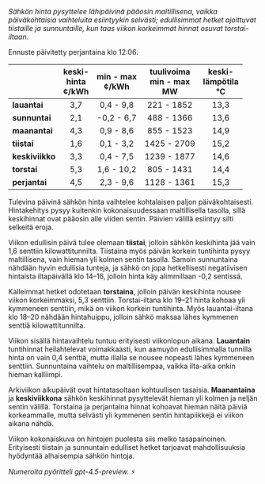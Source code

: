 *Sähkön hinta pysyttelee lähipäivinä pääosin maltillisena, vaikka päiväkohtaisia vaihteluita esiintyykin selvästi; edullisimmat hetket ajoittuvat tiistaille ja sunnuntaille, kun taas viikon korkeimmat hinnat osuvat torstai-iltaan.*

Ennuste päivitetty perjantaina klo 12:06.

|              | keski-<br>hinta<br>¢/kWh | min - max<br>¢/kWh | tuulivoima<br>min - max<br>MW | keski-<br>lämpötila<br>°C |
|:-------------|:----------------:|:----------------:|:-------------:|:-------------:|
| **lauantai** |        3,7       |      0,4 - 9,8     |      221 - 1852     |     13,3      |
| **sunnuntai**|        2,1       |     -0,2 - 6,7     |      488 - 1366     |     13,6      |
| **maanantai**|        4,3       |      0,9 - 8,6     |      855 - 1523     |     14,9      |
| **tiistai**  |        1,6       |      0,1 - 3,2     |     1425 - 2709     |     15,2      |
| **keskiviikko**|      3,3       |      0,4 - 7,5     |     1239 - 1877     |     14,6      |
| **torstai**  |        5,3       |      1,6 - 10,2    |      805 - 1431     |     14,4      |
| **perjantai**|        4,5       |      2,3 - 9,6     |     1128 - 1361     |     15,3      |

Tulevina päivinä sähkön hinta vaihtelee kohtalaisen paljon päiväkohtaisesti. Hintakehitys pysyy kuitenkin kokonaisuudessaan maltillisella tasolla, sillä keskihinnat ovat pääosin alle viiden sentin. Päivien välillä esiintyy silti selkeitä eroja.

Viikon edullisin päivä tulee olemaan **tiistai**, jolloin sähkön keskihinta jää vain 1,6 senttiin kilowattitunnilta. Tiistaina myös päivän korkein tuntihinta pysyy maltillisena, vain hieman yli kolmen sentin tasolla. Samoin sunnuntaina nähdään hyvin edullisia tunteja, ja sähkö on jopa hetkellisesti negatiivisen hintaista iltapäivällä klo 14–16, jolloin hinta käy alimmillaan -0,2 sentissä.

Kalleimmat hetket odotetaan **torstaina**, jolloin päivän keskihinta nousee viikon korkeimmaksi, 5,3 senttiin. Torstai-iltana klo 19–21 hinta kohoaa yli kymmeneen senttiin, mikä on viikon korkein tuntihinta. Myös lauantai-iltana klo 18–20 nähdään hintahuippu, jolloin sähkö maksaa lähes kymmenen senttiä kilowattitunnilta.

Viikon sisällä hintavaihtelu tuntuu erityisesti viikonlopun aikana. **Lauantain** tuntihinnat heilahtelevat voimakkaasti, kun aamuyön edullisimmalla tunnilla hinta on vain 0,4 senttiä, mutta illalla se nousee nopeasti lähes kymmeneen senttiin. Sunnuntaina vaihtelu on maltillisempaa, vaikka ilta-aika onkin hieman kalliimpi.

Arkiviikon alkupäivät ovat hintatasoltaan kohtuullisen tasaisia. **Maanantaina** ja **keskiviikkona** sähkön keskihinnat pysyttelevät hieman yli kolmen ja neljän sentin välillä. Torstaina ja perjantaina hinnat kohoavat hieman näitä päiviä korkeammalle, mutta selvästi yli kymmenen sentin hintapiikkejä ei viikon aikana nähdä.

Viikon kokonaiskuva on hintojen puolesta siis melko tasapainoinen. Erityisesti tiistain ja sunnuntain edulliset hetket tarjoavat mahdollisuuksia hyödyntää alhaisempia sähkön hintoja.

*Numeroita pyöritteli gpt-4.5-preview.* ⚡
